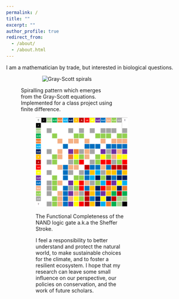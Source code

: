 ```yaml
---
permalink: /
title: ""
excerpt: ""
author_profile: true
redirect_from: 
  - /about/
  - /about.html
---
```


I am a mathematician by trade, but interested in biological questions.

<figure style="width:250px;">
	<p style="text-align:center">
	<img src="/images/Reaction-Diffusion.gif" alt = "Gray-Scott spirals" width="250px"/>
	<figcaption>Spiralling pattern which emerges from the Gray-Scott equations. Implemented for a class project using finite difference.</figcaption>
	</p>

 <figure style="width:250px;">
	<p style="text-align:center">
	<img src="/images/sheffer_stroke.png" alt = "Sheffer Stroke" width="250">
	<figcaption> The Functional Completeness of the NAND logic gate a.k.a the Sheffer Stroke. </figcaption>
	</p>
 
<!-- <iframe align="right" width = "300" height="300" scrolling="no" frameborder="no" allow="autoplay" src="https://w.soundcloud.com/player/?url=https%3A//api.soundcloud.com/tracks/910474474&color=%23ff5500&auto_play=false&hide_related=false&show_comments=true&show_user=true&show_reposts=false&show_teaser=true&visual=true"></iframe>
</figure> -->

I feel a responsibility to better understand and protect the natural world, to make sustainable choices for the climate, and to foster a resilient ecosystem. I hope that my research can leave some small influence on our perspective, our policies on conservation, and the work of future scholars.
